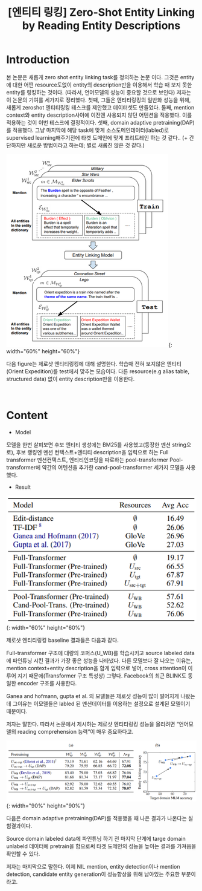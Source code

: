 ﻿---
title:  "[엔티티 링킹] Zero-Shot Entity Linking by Reading Entity Descriptions"
excerpt: "Zero-Shot Entity Linking by Reading Entity Descriptions  논문 소개"
toc: true
toc_sticky: true
header:
  teaser: /assets/images/logo.jpg

categories:
  - Entity Linking
tags:
  - Entity Linking
  - Entity Disambiguation
  - 개체 연결
  - 중의성 해소
last_modified_at: 2021-02-24T09:06:00-05:00
---
# Introduction

본 논문은 새롭게 zero shot entity linking task를 정의하는 논문 이다. 그것은 entity에 대한 어떤 resource도없이 entity의 description만을 이용해서 학습 때 보지 못한 entity를 링킹하는 것이다. (따라서, 언어모델의 성능이 중요할 것으로 보인다)
저자는 이 논문의 기여를 세가지로 정리했다.
첫째, 그들은 엔티티링킹의 일반화 성능을 위해, 새롭게 zeroshot 엔티티링킹 테스크를 제안했고 데이터셋도 만들었다.
둘째, mention context와 entity description사이에 이전엔 사용되지 않던 어텐션을 적용했다. 이를 적용하는 것이 이번 테스크에 결정적이다.
셋째, domain adaptive pretraining(DAP)를 적용했다. 그냥 마지막에 해당 task에 맞게 소스도메인데이터(labled)로 supervised learning해주기전에 타겟 도메인에 맞게 프리트레인 하는 것 같다.. (+ 간단하지만 새로운 방법이라고 하는데; 별로 새롭진 않은 것 같다.)


![png](/images/el3/1.PNG "그림1"){: width="60%" height="60%"}  

다음 figure는 제로샷 엔티티링킹에 대해 설명한다. 학습때 전혀 보지않은 엔티티(Orient Expedition)를 test에서 맞추는 모습이다. 다른 resource(e.g alias table, structured data) 없이 entity description만을 이용한다.


<br>

# Content

- Model

모델을 한번 살펴보면
후보 엔티티 생성에는 BM25를 사용했고(등장한 멘션 string으로), 
후보 랭킹엔 멘션 컨택스트+엔티티 description을 입력으로 하는 Full transformer
멘션컨택스트, 엔티티인코딩을 따로하는 pool-transformer
Pool-transformer에 약간의 어텐션을 추가한 cand-pool-transformer 세가지 모델을 사용했다.

- Result

![png](/images/el3/2.PNG "그림1"){: width="60%" height="60%"}  

제로샷 엔티티링킹 baseline 결과들은 다음과 같다.

Full-transformer 구조에 대량의 코퍼스(U_WB)를 학습시키고 source labeled data에 파인튜닝 시킨 결과가 가장 좋은 성능을 나타냈다. 다른 모델보다 잘 나오는 이유는, mention context+entity description을 함게 입력으로 넣어, cross attention이 이루어 지기 때문에(Transformer 구조 특성상)
그렇다. Facebook의 최근 BLINK도 동일한 encoder 구조를 사용한다.


Ganea and hofmann, gupta et al. 의 모델들은 제로샷 성능이 많이 떨어지게 나왔는데 그이유는 이모델들은 labled 된 멘션데이터를 이용하는 설정으로 설계된 모델이기 때문이다.

저자는 말한다. 따라서 논문에서 제시하는 제로샷 엔티티링킹 성능을 올리려면 “언어모델의 reading comprehension 능력”이 매우 중요하다고.


![png](/images/el3/3.PNG "그림1"){: width="90%" height="90%"}  

다음은 domain adaptive pretraining(DAP)를 적용했을 때 나은 결과가 나온다는 실험결과이다.

Source domain labeled data에 파인튜닝 하기 전 마지막 단계에 targe domain unlabeld 데이터에 pretrain을 함으로써 타겟 도메인의 성능을 높이는 결과를 가져옴을 확인할 수 있다.

저자는 마지막으로 말한다. 이제 NIL mention, entity detection이나 mention detection, candidate entity generation이 성능향상을 위해 남아있는 주요한 부분이라고.


